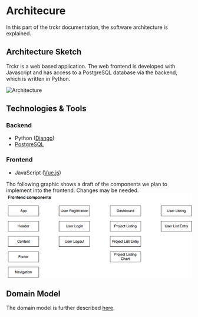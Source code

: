 # Architecure

In this part of the trckr documentation, the software architecture is explained.

## Architecture Sketch

Trckr is a web based application. The web frontend is developed with Javascript and has access to a PostgreSQL database via the backend, which is written in Python.

![Architecture](../../../img/architecture.png)

## Technologies & Tools

### Backend

* Python ([Django](https://www.djangoproject.com/))
* [PostgreSQL](https://www.postgresql.org/)

### Frontend

* JavaScript ([Vue.js](https://vuejs.org/))

Tho following graphic shows a draft of the components we plan to implement into the frontend. Changes may be needed.
![Frontend Architecture](https://github.com/trckr/trckr-frontend/blob/master/documentation/trckr-frontend-architecture.png)


## Domain Model

The domain model is further described [here](domain_model.md).
